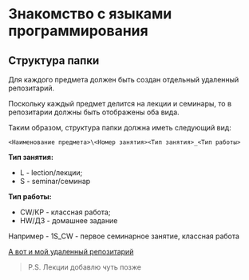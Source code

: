 # Знакомство с языками программирования

## Структура папки

Для каждого предмета должен быть создан отдельный удаленный репозитарий.

Поскольку каждый предмет делится на лекции и семинары, то в репозитарии должны быть отображены оба вида.

Таким образом, структура папки должна иметь следующий вид:

`<Наименование предмета>\<Номер занятия><Тип занятия>_<Тип работы>`

__Тип занятия:__
* L - lection/лекции;
* S - seminar/семинар

__Тип работы:__
* CW/КР - классная работа;
* HW/ДЗ - домашнее задание

Например - 1S_CW - первое семинарное занятие, классная работа

[А вот и мой удаленный репозитарий](https://github.com/MoJIoToK/C-Sharp.git 'Жми, не бойся')

> P.S. Лекции добавлю чуть позже